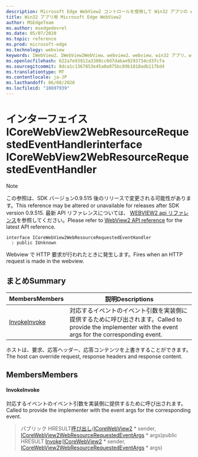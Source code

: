 ```yaml
---
description: Microsoft Edge WebView2 コントロールを使用して Win32 アプリの web コンテンツをホストする
title: Win32 アプリ用 Microsoft Edge WebView2
author: MSEdgeTeam
ms.author: msedgedevrel
ms.date: 05/07/2020
ms.topic: reference
ms.prod: microsoft-edge
ms.technology: webview
keywords: IWebView2、IWebView2WebView、webview2、webview、win32 アプリ、win32、edge、ICoreWebView2、ICoreWebView2Controller、browser control、edge html
ms.openlocfilehash: 622a7e93912a3380cc0d7dabae9293734cd3fcfa
ms.sourcegitcommit: 8dca1c1367853e45a0a975bc89b1818adb117bd4
ms.translationtype: MT
ms.contentlocale: ja-JP
ms.lasthandoff: 06/08/2020
ms.locfileid: "10697939"
---
```

# <span data-ttu-id="50257-104">インターフェイス ICoreWebView2WebResourceRequestedEventHandler</span><span class="sxs-lookup"><span data-stu-id="50257-104">interface ICoreWebView2WebResourceRequestedEventHandler</span></span> 

> [!NOTE]
> <span data-ttu-id="50257-105">この参照は、SDK バージョン0.9.515 後のリリースで変更される可能性があります。</span><span class="sxs-lookup"><span data-stu-id="50257-105">This reference may be altered or unavailable for releases after SDK version 0.9.515.</span></span> <span data-ttu-id="50257-106">最新 API リファレンスについては、 [WEBVIEW2 api リファレンス](../../../webview2-api-reference.md)を参照してください。</span><span class="sxs-lookup"><span data-stu-id="50257-106">Please refer to [WebView2 API reference](../../../webview2-api-reference.md) for the latest API reference.</span></span>

```
interface ICoreWebView2WebResourceRequestedEventHandler
  : public IUnknown
```

<span data-ttu-id="50257-107">Webview で HTTP 要求が行われたときに発生します。</span><span class="sxs-lookup"><span data-stu-id="50257-107">Fires when an HTTP request is made in the webview.</span></span>

## <span data-ttu-id="50257-108">まとめ</span><span class="sxs-lookup"><span data-stu-id="50257-108">Summary</span></span>

 <span data-ttu-id="50257-109">Members</span><span class="sxs-lookup"><span data-stu-id="50257-109">Members</span></span>                        | <span data-ttu-id="50257-110">説明</span><span class="sxs-lookup"><span data-stu-id="50257-110">Descriptions</span></span>
--------------------------------|---------------------------------------------
[<span data-ttu-id="50257-111">Invoke</span><span class="sxs-lookup"><span data-stu-id="50257-111">Invoke</span></span>](#invoke) | <span data-ttu-id="50257-112">対応するイベントのイベント引数を実装側に提供するために呼び出されます。</span><span class="sxs-lookup"><span data-stu-id="50257-112">Called to provide the implementer with the event args for the corresponding event.</span></span>

<span data-ttu-id="50257-113">ホストは、要求、応答ヘッダー、応答コンテンツを上書きすることができます。</span><span class="sxs-lookup"><span data-stu-id="50257-113">The host can override request, response headers and response content.</span></span>

## <span data-ttu-id="50257-114">Members</span><span class="sxs-lookup"><span data-stu-id="50257-114">Members</span></span>

#### <span data-ttu-id="50257-115">Invoke</span><span class="sxs-lookup"><span data-stu-id="50257-115">Invoke</span></span> 

<span data-ttu-id="50257-116">対応するイベントのイベント引数を実装側に提供するために呼び出されます。</span><span class="sxs-lookup"><span data-stu-id="50257-116">Called to provide the implementer with the event args for the corresponding event.</span></span>

> <span data-ttu-id="50257-117">パブリック HRESULT[呼び出し](#invoke)([ICoreWebView2](icorewebview2.md) \* sender, [ICoreWebView2WebResourceRequestedEventArgs](icorewebview2webresourcerequestedeventargs.md) \* args)</span><span class="sxs-lookup"><span data-stu-id="50257-117">public HRESULT [Invoke](#invoke)([ICoreWebView2](icorewebview2.md) \* sender, [ICoreWebView2WebResourceRequestedEventArgs](icorewebview2webresourcerequestedeventargs.md) \* args)</span></span>

